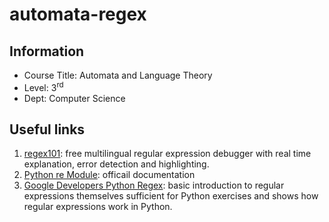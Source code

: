 # automata-regex
## Information
- Course Title: Automata and Language Theory
- Level: 3<sup>rd</sup>
- Dept: Computer Science 
## Useful links
1. [regex101](https://www.regex101.com): free multilingual regular expression debugger with real time explanation, error detection and highlighting.
2. [Python re Module](https://docs.python.org/3/library/re.html): officail documentation
3. [Google Developers Python Regex](https://developers.google.com/edu/python/regular-expressions): basic introduction to regular expressions themselves sufficient for  Python exercises and shows how regular expressions work in Python.
